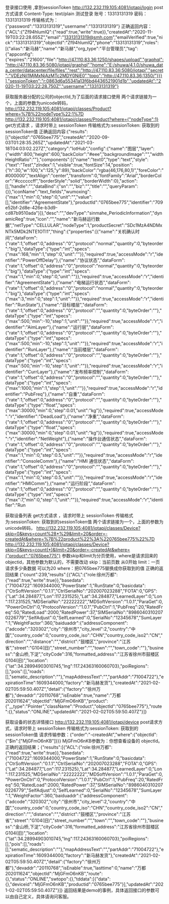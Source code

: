 登录接口使用 ,拿到sessionToken
http://132.232.119.105:4081/iotapi/login
post方式请求
Content-Type: text/plain
测试登录  账号：13313131319    密码：13313131319
传输格式为：{"password":"13313131319","username":"13313131319"}
正确返回内容：{"ACL":{"Zf94hIumlQ":{"read":true,"write":true}},"createdAt":"2020-11-19T03:22:28.655Z","email":"13313131319@smh.com","emailVerified":true,"nick":"13313131319","objectId":"Zf94hIumlQ","phone":"13313131319","roles":[{"alias":"新马赫","name":"新马赫","org_type":"平台管理员","tag":{"appconfig":{"expires":"21600","file":"http://47.110.83.36:1250/shapes/upload","graphql":"http://47.110.83.36:5080/iotapi/graphql","home":"E:/shuwa/4.1.0/shuwa_data_center/datacenter/file/files","rest":"http://47.110.83.36:5080/iotapi","secret":"VDEzNjI1MjMxNjAzMTc2MDY0NjE0","topo":"http://47.110.83.36:1350/"}}}],"sessionToken":"r:0863d6a55341a13f6bd4436521901d1b","updatedAt":"2020-11-19T03:22:28.750Z","username":"13313131319"}

获取服务器分配的公司的objectId,为了后面的请求接口使用
两个请求链接为一个，上面的参数为unicode转码，
http://132.232.119.105:4081/iotapi/classes/Product?where=%7B%22nodeType%22:1%7D
http://132.232.119.105:4081/iotapi/classes/Product?where={"nodeType":1}
get方式请求 ，请求时带上 sessionToken 传输格式为:sessionToken: 获取到的sessionToken值
正确返回内容:{"results":[{"objectId":"0765bee775","createdAt":"2020-09-03T01:28:35.265Z","updatedAt":"2021-03-18T04:03:02.227Z","category":"IotHub","config":{"name":"图层","layer":{"width":800,"height":600,"backColor":"#eee","backgroundImage":"","widthHeightRatio":""},"components":[{"name":"text0","type":"text","style":{"text":"Test","zIndex":1,"visible":true,"fontSize":14,"position":{"h":30,"w":100,"x":125,"y":89},"backColor":"rgba(46,176,80,1)","foreColor":"#000000","textAlign":"center","transform":0,"fontFamily":"Arial","borderColor":"#ccccccff","borderStyle":"solid","borderWidth":0},"action":[],"handle":"","dataBind":{"sn":"","biz":"","title":"","queryParam":{}},"iconName":"text_fields","wumoxing":{"max":1,"min":0,"step":0,"unit":"","value":[],"identifier":"AgreementState"},"productId":"0765bee775","identifier":"709e52bf-2d8e-426e-b3d9-cd87b9510ada"}]},"desc":"","devType":"sinmahe_PeriodicInformation","dynamicReg":true,"icon":"","name":"新马赫运行数据","netType":"CELLULAR","nodeType":1,"productSecret":"SDc1MzA4NDMxNTk5MDk2NTE1OTI1","thing":{"properties":[{"name":"关机确认时间","dataForm":{"rate":1,"offset":0,"address":"0","protocol":"normal","quantity":0,"byteorder":"big"},"dataType":{"type":"int","specs":{"max":168,"min":1,"step":0,"unit":""}},"required":true,"accessMode":"r","identifier":"PowerOffDelay"},{"name":"协议状态","dataForm":{"rate":1,"offset":0,"address":"0","protocol":"normal","quantity":0,"byteorder":"big"},"dataType":{"type":"int","specs":{"max":1,"min":0,"step":0,"unit":""}},"required":true,"accessMode":"r","identifier":"AgreementState"},{"name":"电梯运行状态","dataForm":{"rate":1,"offset":0,"address":"0","protocol":"normal","quantity":0,"byteorder":"big"},"dataType":{"type":"int","specs":{"max":3,"min":0,"step":1,"unit":""}},"required":true,"accessMode":"r","identifier":"RunState"},{"name":"目标楼层","dataForm":{"rate":1,"offset":0,"address":"0","protocol":"","quantity":0,"byteOrder":""},"dataType":{"type":"int","specs":{"max":500,"min":-10,"step":1,"unit":""}},"required":true,"accessMode":"r","identifier":"AimLayer"},{"name":"运行层","dataForm":{"rate":1,"offset":0,"address":"0","protocol":"","quantity":0,"byteOrder":""},"dataType":{"type":"int","specs":{"max":500,"min":-10,"step":1,"unit":""}},"required":true,"accessMode":"r","identifier":"RunLayer"},{"name":"当前楼层","dataForm":{"rate":1,"offset":0,"address":"0","protocol":"","quantity":0,"byteOrder":""},"dataType":{"type":"int","specs":{"max":500,"min":-10,"step":1,"unit":""}},"required":true,"accessMode":"r","identifier":"CurrLayer"},{"name":"发布频率控制","dataForm":{"rate":1,"offset":0,"address":"0","protocol":"","quantity":0,"byteOrder":""},"dataType":{"type":"int","specs":{"max":1000,"min":1,"step":1,"unit":""}},"required":true,"accessMode":"r","identifier":"PubFreq"},{"name":"自重","dataForm":{"rate":1,"offset":0,"address":"0","protocol":"","quantity":0,"byteOrder":""},"dataType":{"type":"float","specs":{"max":30000,"min":0,"step":0.01,"unit":"kg"}},"required":true,"accessMode":"r","identifier":"DeadLoad"},{"name":"净重","dataForm":{"rate":1,"offset":0,"address":"0","protocol":"","quantity":0,"byteOrder":""},"dataType":{"type":"float","specs":{"max":30000,"min":0,"step":0.01,"unit":"kg"}},"required":true,"accessMode":"r","identifier":"NetWeight"},{"name":"操作台通信状态","dataForm":{"rate":1,"offset":0,"address":"0","protocol":"","quantity":0,"byteOrder":""},"dataType":{"type":"int","specs":{"max":1,"min":0,"step":0.5,"unit":""}},"required":true,"accessMode":"r","identifier":"ConsoleComm"},{"name":"HMI 通信状态","dataForm":{"rate":1,"offset":0,"address":"0","protocol":"","quantity":0,"byteOrder":""},"dataType":{"type":"int","specs":{"max":1,"min":0,"step":0.5,"unit":""}},"required":true,"accessMode":"r","identifier":"HMIComm"},{"name":"运行阶段","dataForm":{"rate":1,"offset":0,"address":"0","protocol":"","quantity":0,"byteOrder":""},"dataType":{"type":"int","specs":{"max":7,"min":0,"step":1,"unit":""}},"required":true,"accessMode":"r","identifier":"Run

获取设备列表
get方式请求 ，请求时带上 sessionToken 传输格式为:sessionToken: 获取到的sessionToken值
两个请求链接为一个，上面的参数为unicode转码，
http://132.232.119.105:4081/iotapi/classes/Device?skip=0&keys=count%28*%29&limit=20&order=-createdAt&where=%7B%22product%22%3A%220765bee775%22%7D
http://132.232.119.105:4081/iotapi/classes/Device?skip=0&keys=count(*)&limit=20&order=-createdAt&where={"product":"0765bee775"}
参数skip和limit为分页使用，where是请求回来的objectid，其他参数为默认的，不需要改动
skip：当前页数 从0开始
limit：一页请求多少条数据 可以为20
where：把0765bee775替换成你获取到的值
正确的返回结果
{"count":239,"results":[{"ACL":{"role:徐州万都":{"read":true,"write":true}},"basedata":{"71004722":1609344000,"PowerState":1,"RunState":0,"basicdata":{"CtrSoftVersion":"0.1.1","CtrlSerialNo":"202007023288","FOTA":0,"GPS":{"Lat":34.284877,"Lon":117.231525},"Lat":34.284877,"LearnedLayer":0,"Lon":117.231525,"MDSerialNo":"22222222","MDSoftVersion":"1.0.1","ParaGet":0,"PowerOnCtrl":0,"ProtocolVersion":"1.0.1","PubCtrl":1,"PubFreq":20,"RatedFreq":50,"RatedLoad":2000,"RatedPower":37,"SIMSerialNo":"89860403102070226779","SelfAdjust":0,"SelfLearned":0,"SerialNo":"12345678","SumLayer":1,"WeightFactor":360,"baiduaddr":{"addressComponent":{"adcode":"320302","city":"徐州市","city_level":2,"country":"中国","country_code":0,"country_code_iso":"CHN","country_code_iso2":"CN","direction":"","distance":"","district":"鼓楼区","province":"江苏省","street":"G104(旧)","street_number":"","town":"","town_code":""},"business":"金山桥,下淀","cityCode":316,"formatted_address":"江苏省徐州市鼓楼区G104(旧)","location":{"lat":34.28994903010745,"lng":117.24363160060703},"poiRegions":[],"pois":[],"roads":[],"sematic_description":""},"mapAddressText":"","partAddr":"71004722"},"expirationTime":1609344000,"factory":"新马赫发货"},"createdAt":"2021-02-02T05:59:50.407Z","detail":{"factory":"徐州万都"},"devaddr":"20110768","isEnable":true,"name":"万都202011624","objectId":"MjGFmO6nKB","product":{"__type":"Pointer","className":"Product","objectId":"0765bee775"},"route":{},"status":"ONLINE","updatedAt":"2021-02-02T05:59:50.407Z"}]}


获取设备的状态详情接口
http://132.232.119.105:4081/iotapi/device
post请求方式，请求时带上 sessionToken 传输格式为:sessionToken: 获取到的sessionToken值
请求传输参数：{"order":"-createdAt","where":{"objectId":{"$in":["MjGFmO6nKB"]}}}
MjGFmO6nKB参数为：你想查看设备的 objectId。
正确的返回结果；{"results":[{"ACL":{"role:徐州万都":{"read":true,"write":true}},"basedata":{"71004722":1609344000,"PowerState":1,"RunState":0,"basicdata":{"CtrSoftVersion":"0.1.1","CtrlSerialNo":"202007023288","FOTA":0,"GPS":{"Lat":34.284877,"Lon":117.231525},"Lat":34.284877,"LearnedLayer":0,"Lon":117.231525,"MDSerialNo":"22222222","MDSoftVersion":"1.0.1","ParaGet":0,"PowerOnCtrl":0,"ProtocolVersion":"1.0.1","PubCtrl":1,"PubFreq":20,"RatedFreq":50,"RatedLoad":2000,"RatedPower":37,"SIMSerialNo":"89860403102070226779","SelfAdjust":0,"SelfLearned":0,"SerialNo":"12345678","SumLayer":1,"WeightFactor":360,"baiduaddr":{"addressComponent":{"adcode":"320302","city":"徐州市","city_level":2,"country":"中国","country_code":0,"country_code_iso":"CHN","country_code_iso2":"CN","direction":"","distance":"","district":"鼓楼区","province":"江苏省","street":"G104(旧)","street_number":"","town":"","town_code":""},"business":"金山桥,下淀","cityCode":316,"formatted_address":"江苏省徐州市鼓楼区G104(旧)","location":{"lat":34.28994903010745,"lng":117.24363160060703},"poiRegions":[],"pois":[],"roads":[],"sematic_description":""},"mapAddressText":"","partAddr":"71004722"},"expirationTime":1609344000,"factory":"新马赫发货"},"createdAt":"2021-02-02T05:59:50.407Z","detail":{"factory":"徐州万都"},"devaddr":"20110768","isEnable":true,"lasttime":0,"name":"万都202011624","objectId":"MjGFmO6nKB","route":{},"status":"ONLINE","swtopo":{},"tddata":[{"data":{},"deviceid":"MjGFmO6nKB","productid":"0765bee775"}],"updatedAt":"2021-02-02T05:59:50.407Z"}]}
返回结果是demo的事例，具体返回接口的参数可以由自己定义，具体请询问客服。

